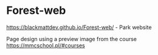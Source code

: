 # Forest-web
https://blackmattdev.github.io/Forest-web/ - Park website 

Page design using a preview image from the course https://mmcschool.pl/#courses
